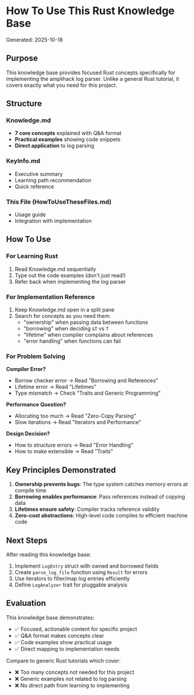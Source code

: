 # How To Use This Rust Knowledge Base

Generated: 2025-10-18

## Purpose

This knowledge base provides focused Rust concepts specifically for implementing the amplihack log parser. Unlike a general Rust tutorial, it covers exactly what you need for this project.

## Structure

### Knowledge.md
- **7 core concepts** explained with Q&A format
- **Practical examples** showing code snippets
- **Direct application** to log parsing

### KeyInfo.md  
- Executive summary
- Learning path recommendation
- Quick reference

### This File (HowToUseTheseFiles.md)
- Usage guide
- Integration with implementation

## How To Use

### For Learning Rust
1. Read Knowledge.md sequentially
2. Type out the code examples (don't just read!)
3. Refer back when implementing the log parser

### For Implementation Reference
1. Keep Knowledge.md open in a split pane
2. Search for concepts as you need them:
   - "ownership" when passing data between functions
   - "borrowing" when deciding `&T` vs `T`
   - "lifetime" when compiler complains about references
   - "error handling" when functions can fail

### For Problem Solving

**Compiler Error?**
- Borrow checker error → Read "Borrowing and References"
- Lifetime error → Read "Lifetimes"  
- Type mismatch → Check "Traits and Generic Programming"

**Performance Question?**
- Allocating too much → Read "Zero-Copy Parsing"
- Slow iterations → Read "Iterators and Performance"

**Design Decision?**
- How to structure errors → Read "Error Handling"
- How to make extensible → Read "Traits"

## Key Principles Demonstrated

1. **Ownership prevents bugs**: The type system catches memory errors at compile time
2. **Borrowing enables performance**: Pass references instead of copying data
3. **Lifetimes ensure safety**: Compiler tracks reference validity
4. **Zero-cost abstractions**: High-level code compiles to efficient machine code

## Next Steps

After reading this knowledge base:
1. Implement `LogEntry` struct with owned and borrowed fields
2. Create `parse_log_file` function using `Result` for errors
3. Use iterators to filter/map log entries efficiently
4. Define `LogAnalyzer` trait for pluggable analysis

## Evaluation

This knowledge base demonstrates:
- ✅ Focused, actionable content for specific project
- ✅ Q&A format makes concepts clear
- ✅ Code examples show practical usage
- ✅ Direct mapping to implementation needs

Compare to generic Rust tutorials which cover:
- ❌ Too many concepts not needed for this project
- ❌ Generic examples not related to log parsing
- ❌ No direct path from learning to implementing

